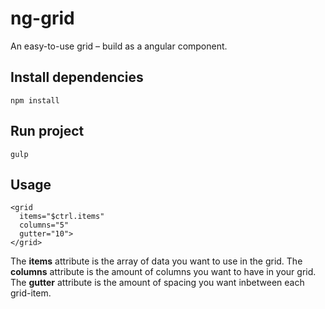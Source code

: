 # ng-grid  

An easy-to-use grid – build as a angular component.

## Install dependencies  

```
npm install
````

## Run project  

```
gulp
```

## Usage

```
<grid
  items="$ctrl.items"
  columns="5"
  gutter="10">
</grid>
```  

The __items__ attribute is the array of data you want to use in the grid.
The __columns__ attribute is the amount of columns you want to have in your grid.
The __gutter__ attribute is the amount of spacing you want inbetween each grid-item.
